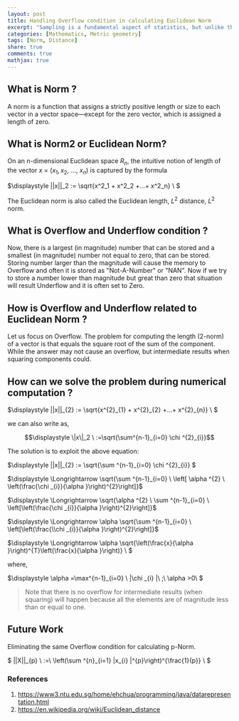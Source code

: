```yaml
---
layout: post
title: Handling Overflow condition in calculating Euclidean Norm
excerpt: "Sampling is a fundamental aspect of statistics, but unlike the other methods of data collection, sampling involves choosing a method of sampling which further influences the data that you will result with. There are two major categories in sampling: probability and non-probability sampling."
categories: [Mathematics, Metric geometry]
tags: [Norm, Distance]
share: true
comments: true
mathjax: true
---
```


## What is Norm ?

A norm is a function that assigns a strictly positive length or size to each vector in a vector space—except for the zero vector, which is assigned a length of zero.

## What is Norm2 or Euclidean Norm?

On an n-dimensional Euclidean space $\displaystyle R_{n}$, the intuitive notion of length of the vector $\displaystyle x\ =\ ( x_{1} ,x_{2} ,\ ...,\ x_{n})$ is captured by the formula
 
$\displaystyle \|\|x\|\|_2 := \sqrt{x^2_1 + x^2_2  +...+ x^2_n} \ $

The Euclidean norm is also called the Euclidean length, $\displaystyle L^{2}$ distance, $\displaystyle L^{2}$ norm.


## What is Overflow and Underflow condition ?

Now, there is a largest (in magnitude) number that can be stored and a smallest (in magnitude) number not equal to zero, that can be stored. Storing number larger than the magnitude will cause the memory to Overflow and often it is stored as "Not-A-Number" or "NAN". Now if we try to store a number lower than magnitude but great than zero that situation will result Underflow and it is often set to Zero.

## How is Overflow and Underflow related to Euclidean Norm ?

Let us focus on Overflow. The problem for computing the length (2-norm) of a vector is that equals the square root of the sum of the component. 
While the answer may not cause an overflow, but intermediate results when squaring components could.

## How can we solve the problem  during numerical computation ?

$\displaystyle \|\|x\|\|\_{2} := \sqrt{x^{2}\_{1} + x^{2}\_{2} +...+ x^{2}\_{n}} \ $

we can also write as,

$$\displaystyle \|x\|_2 \ :=\sqrt{\sum^{n-1}_{i=0} \chi ^{2}_{i}}$$

The solution is to exploit the above equation:


$\displaystyle \|\|x\|\|\_{2} := \sqrt{\sum ^{n-1}\_{i=0} \chi ^{2}_{i}} $

$\displaystyle \Longrightarrow \sqrt{\sum ^{n-1}_{i=0} \ \left[ \alpha ^{2} \ \left(\frac{\chi _{i}}{\alpha }\right)^{2}\right]}$

$\displaystyle \Longrightarrow \sqrt{\alpha ^{2} \ \sum ^{n-1}_{i=0} \ \left[\left(\frac{\chi _{i}}{\alpha }\right)^{2}\right]}$

$\displaystyle \Longrightarrow \alpha \sqrt{\sum ^{n-1}_{i=0} \ \left[\left(\frac{\\chi _{i}}{\alpha }\right)^{2}\right]}$

$\displaystyle \Longrightarrow \alpha \sqrt{\left(\frac{x}{\alpha }\right)^{T}\left(\frac{x}{\alpha }\right)} \ $


where,

$\displaystyle \alpha =\max^{n-1}\_{i=0} \ \|\chi _{i} \|\ ;\ \alpha  >0\ $

> Note that there is no overflow for intermediate results (when squaring) will happen because all the elements are of magnitude less than or equal to one.


## Future Work

Eliminating the same Overflow condition for calculating p-Norm.

$ \|\|X\|\|\_{p} \ :=\ \left(\sum ^{n}\_{i=1} \|x\_{i} \|^{p}\right)^{\frac{1}{p}} \  $



### References

1. https://www3.ntu.edu.sg/home/ehchua/programming/java/datarepresentation.html
2. https://en.wikipedia.org/wiki/Euclidean_distance